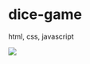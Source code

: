 # dice-game
html, css, javascript
<div>
    <a href="https://www.loom.com/share/cf68d17bbe364279ac54ea109736586f">
    </a>
    <a href="https://www.loom.com/share/cf68d17bbe364279ac54ea109736586f">
      <img style="max-width:300px;" src="https://cdn.loom.com/sessions/thumbnails/cf68d17bbe364279ac54ea109736586f-with-play.gif">
    </a>
  </div>
